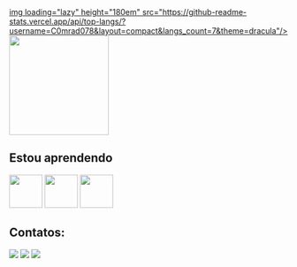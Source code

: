 <div>
  <a href="https://github.com/C0mrad078">
    img loading="lazy" height="180em" src="https://github-readme-stats.vercel.app/api/top-langs/?username=C0mrad078&layout=compact&langs_count=7&theme=dracula"/>
    <img loading="lazy" height="180em" src="https://github-readme-stats.vercel.app/api?username=C0mrad078&show_icons=true&theme=dracula&include_all_commits=true&count_private=true"/>
  </a>
</div>

## Estou aprendendo

<img loading="lazy" src="https://cdn.jsdelivr.net/gh/devicons/devicon@latest/icons/php/php-original.svg" width="60" height="60"/> <img loading="lazy" src="https://cdn.jsdelivr.net/gh/devicons/devicon@latest/icons/python/python-original-wordmark.svg" width="60" height="60"/> <img loading="lazy" src="https://cdn.jsdelivr.net/gh/devicons/devicon@latest/icons/java/java-original-wordmark.svg" width="60" height="60"/> 


## Contatos:

<div>
<a href="https://www.instagram.com/jhow0788/" target="_blank"><img loading="lazy" src="https://img.shields.io/badge/-Instagram-%23E4405F?style=for-the-badge&logo=instagram&logoColor=white" target="_blank"></a>
<a href = "mailto:jhonaatan81@gmail.com"><img loading="lazy" src="https://img.shields.io/badge/Gmail-D14836?style=for-the-badge&logo=gmail&logoColor=white" target="_blank"></a>
<a href="https://www.linkedin.com/in/jhonatan-schmitt-003062239/" target="_blank"><img loading="lazy" src="https://img.shields.io/badge/-LinkedIn-%230077B5?style=for-the-badge&logo=linkedin&logoColor=white" target="_blank"></a>   
</div>



